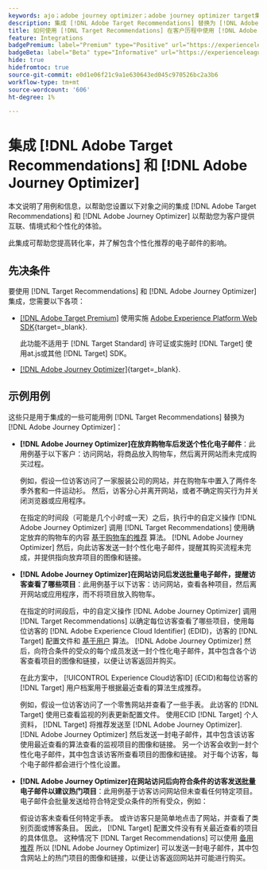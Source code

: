 ```yaml
---
keywords: ajo；adobe journey optimizer；adobe journey optimizer target集成；推荐；target推荐；集成
description: 集成 [!DNL Adobe Target Recommendations] 替换为 [!DNL Adobe Journey Optimizer].
title: 如何使用 [!DNL Target Recommendations] 在客户历程中使用 [!DNL Adobe Journey Optimizer]？
feature: Integrations
badgePremium: label="Premium" type="Positive" url="https://experienceleague.adobe.com/docs/target/using/introduction/intro.html?lang=en#premium newtab=true" tooltip="请参阅Target Premium中包含的内容。"
badgeBeta: label="Beta" type="Informative" url="https://experienceleague.adobe.com/docs/target/using/introduction/intro.html#beta newtab=true" tooltip=" [!DNL Adobe Target] 中有哪些 Beta 功能。"
hide: true
hidefromtoc: true
source-git-commit: e0d1e06f21c9a1e630643ed045c970526bc2a3b6
workflow-type: tm+mt
source-wordcount: '606'
ht-degree: 1%

---
```


# 集成 [!DNL Adobe Target Recommendations] 和 [!DNL Adobe Journey Optimizer]

本文说明了用例和信息，以帮助您设置以下对象之间的集成 [!DNL Adobe Target Recommendations] 和 [!DNL Adobe Journey Optimizer] 以帮助您为客户提供互联、情境式和个性化的体验。

此集成可帮助您提高转化率，并了解包含个性化推荐的电子邮件的影响。

## 先决条件

要使用 [!DNL Target Recommendations] 和 [!DNL Adobe Journey Optimizer] 集成，您需要以下各项：

* [[!DNL Adobe Target Premium]](/help/main/c-intro/intro.md#premium) 使用实施 [Adobe Experience Platform Web SDK](https://experienceleague.adobe.com/docs/target-dev/developer/client-side/aep-web-sdk.html){target=_blank}.

  此功能不适用于 [!DNL Target Standard] 许可证或实施时 [!DNL Target] 使用at.js或其他 [!DNL Target] SDK。

* [[!DNL Adobe Journey Optimizer]](https://experienceleague.adobe.com/docs/journey-optimizer/using/ajo-home.html){target=_blank}.

## 示例用例

这些只是用于集成的一些可能用例 [!DNL Target Recommendations] 替换为 [!DNL Adobe Journey Optimizer]：

* **[!DNL Adobe Journey Optimizer]在放弃购物车后发送个性化电子邮件**：此用例基于以下客户：访问网站，将商品放入购物车，然后离开网站而未完成购买过程。

  例如，假设一位访客访问了一家服装公司的网站，并在购物车中置入了两件冬季外套和一件运动衫。 然后，访客分心并离开网站，或者不确定购买行为并关闭浏览器或应用程序。

  在指定的时间段（可能是几个小时或一天）之后，执行中的自定义操作 [!DNL Adobe Journey Optimizer] 调用 [!DNL Target Recommendations] 使用确定放弃的购物车的内容 [基于购物车的推荐](/help/main/c-recommendations/c-algorithms/base-the-recommendation-on-a-recommendation-key.md) 算法。 [!DNL Adobe Journey Optimizer] 然后，向此访客发送一封个性化电子邮件，提醒其购买流程未完成，并提供指向放弃项目的图像和链接。

* **[!DNL Adobe Journey Optimizer]在网站访问后发送批量电子邮件，提醒访客查看了哪些项目**：此用例基于以下访客：访问网站，查看各种项目，然后离开网站或应用程序，而不将项目放入购物车。

  在指定的时间段后，中的自定义操作 [!DNL Adobe Journey Optimizer] 调用 [!DNL Target Recommendations] 以确定每位访客查看了哪些项目，使用每位访客的 [!DNL Adobe Experience Cloud Identifier] (EDID)，访客的 [!DNL Target] 配置文件和 [基于用户](/help/main/c-recommendations/c-algorithms/base-the-recommendation-on-a-recommendation-key.md) 算法。 [!DNL Adobe Journey Optimizer] 然后，向符合条件的受众的每个成员发送一封个性化电子邮件，其中包含各个访客查看项目的图像和链接，以便让访客返回并购买。

  在此方案中， [!UICONTROL Experience Cloud访客ID] (ECID)和每位访客的 [!DNL Target] 用户档案用于根据最近查看的算法生成推荐。

  例如，假设一位访客访问了一个零售网站并查看了一些手表。 此访客的 [!DNL Target] 使用已查看监视的列表更新配置文件。 使用ECID [!DNL Target] 个人资料， [!DNL Target] 将推荐发送至 [!DNL Adobe Journey Optimizer]. [!DNL Adobe Journey Optimizer] 然后发送一封电子邮件，其中包含该访客使用最近查看的算法查看的监视项目的图像和链接。 另一个访客会收到一封个性化电子邮件，其中包含该访客所查看项目的图像和链接。 对于每个访客，每个电子邮件都会进行个性化设置。

* **[!DNL Adobe Journey Optimizer]在网站访问后向符合条件的访客发送批量电子邮件以建议热门项目**：此用例基于访客访问网站但未查看任何特定项目。 电子邮件会批量发送给符合特定受众条件的所有受众，例如：

  假设访客未查看任何特定手表。 或许访客只是简单地点击了网站，并查看了类别页面或博客条目。 因此， [!DNL Target] 配置文件没有有关最近查看的项目的具体信息。 这种情况下 [!DNL Target Recommendations] 可以使用 [备用推荐](/help/main/c-recommendations/c-algorithms/backup-recs.md) 所以 [!DNL Adobe Journey Optimizer] 可以发送一封电子邮件，其中包含网站上的热门项目的图像和链接，以便让访客返回网站并可能进行购买。


